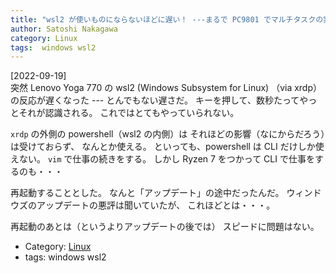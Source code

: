 ```yaml
---
title: "wsl2 が使いものにならないほどに遅い！ ---まるで PC9801 でマルチタスクの実験したときみたいだ"
author: Satoshi Nakagawa
category: Linux
tags:  windows wsl2
---
```


[2022-09-19]  
 突然 Lenovo Yoga 770 の
wsl2 (Windows Subsystem for Linux) （via xrdp）の反応が遅くなった
--- とんでもない遅さだ。
キーを押して、数秒たってやっとそれが認識される。
これではとてもやっていられない。

 `xrdp` の外側の powershell（wsl2 の内側）は
それほどの影響（なにからだろう）は受けておらず、
なんとか使える。
といっても、powershell は CLI だけしか使えない。
`vim` で仕事の続きをする。
しかし Ryzen 7 をつかって CLI で仕事をするのも・・・

<!--more-->

 再起動することとした。
なんと「アップデート」の途中だったんだ。
ウィンドウズのアップデートの悪評は聞いていたが、
これほどとは・・・。

 再起動のあとは（というよりアップデートの後では）
スピードに問題はない。

- Category: [Linux](categories.html#Linux)
- tags:  windows wsl2
